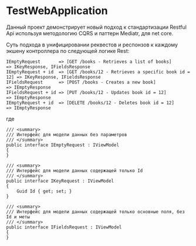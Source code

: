 # TestWebApplication

Данный проект демонстрирует новый подход к стандартизации Restful Api используя методологию CQRS и паттерн Mediatr, для net core.

Суть подхода в унифицировании реквестов и респонзов к каждому экшену контроллера по следующей логике Rest:

    IEmptyRequest       => [GET /books - Retrieves a list of books]            => IKeyResponse, IFieldsResponse
    IEmptyRequest + id  => [GET /books/12 - Retrieves a specific book id = 12] => IKeyResponse, IFieldsResponse
    IFieldsRequest      => [POST /books - Creates a new book]                  => IEmptyResponse
    IFieldsRequest + id => [PUT /books/12 - Updates book id = 12]              => IEmptyResponse
    IEmptyRequest + id  => [DELETE /books/12 - Deletes book id = 12]           => IEmptyResponse
    
где

    /// <summary>
    /// Интерфейс для модели данных без параметров
    /// </summary>
    public interface IEmptyRequest : IViewModel
    {
    }
    
    /// <summary>
    /// Интерфейс для модели данных содержащей только Id
    /// </summary>
    public interface IKeyRequest : IViewModel
    {
        Guid Id { get; set; }
    }
    
    /// <summary>
    /// Интерфейс для модели данных содержащей только основные поля, без Id и меты
    /// </summary>
    public interface IFieldsRequest : IViewModel
    {
    }
    
    
